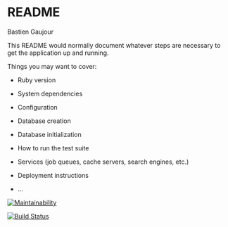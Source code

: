 # README
Bastien Gaujour

This README would normally document whatever steps are necessary to get the
application up and running.

Things you may want to cover:

* Ruby version

* System dependencies

* Configuration

* Database creation

* Database initialization

* How to run the test suite

* Services (job queues, cache servers, search engines, etc.)

* Deployment instructions

* ...

[![Maintainability](https://api.codeclimate.com/v1/badges/aeea5fc3113da20be48a/maintainability)](https://codeclimate.com/github/BastG57/Projet-Backend-A2019/maintainability)

[![Build Status](https://travis-ci.org/BastG57/Projet-Backend-A2019.svg?branch=master)](https://travis-ci.org/BastG57/Projet-Backend-A2019)